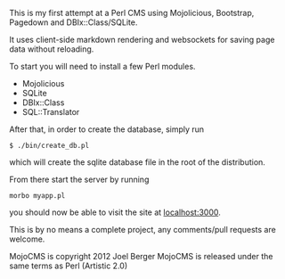 This is my first attempt at a Perl CMS using Mojolicious, Bootstrap, Pagedown and DBIx::Class/SQLite.

It uses client-side markdown rendering and websockets for saving page data without reloading.

To start you will need to install a few Perl modules.

* Mojolicious
* SQLite
* DBIx::Class
* SQL::Translator

After that, in order to create the database, simply run

    $ ./bin/create_db.pl

which will create the sqlite database file in the root of the distribution.

From there start the server by running

    morbo myapp.pl

you should now be able to visit the site at [localhost:3000](http://localhost:3000).

This is by no means a complete project, any comments/pull requests are welcome.

MojoCMS is copyright 2012 Joel Berger
MojoCMS is released under the same terms as Perl (Artistic 2.0)

